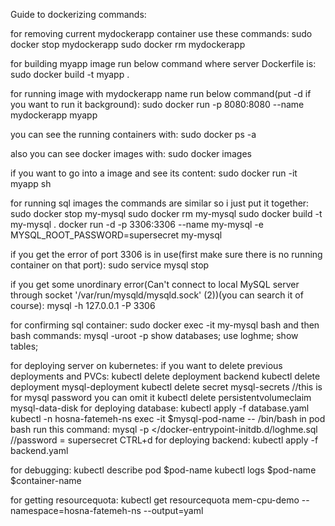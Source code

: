 Guide to dockerizing commands:

for removing current mydockerapp container use these commands:
sudo docker stop mydockerapp
sudo docker rm mydockerapp

for building myapp image run below command where server Dockerfile is:
sudo docker build -t myapp .

for running image with mydockerapp name run below command(put -d if you want to run it background):
sudo docker run  -p 8080:8080  --name mydockerapp myapp

you can see the running containers with:
sudo docker ps -a

also you can see docker images with:
sudo docker images

if you want to go into a image and see its content:
sudo docker run -it myapp sh

for running sql images the commands are similar so i just put it together:
sudo docker stop my-mysql
sudo docker rm my-mysql
sudo docker build -t my-mysql .
docker run -d -p 3306:3306 --name my-mysql -e MYSQL_ROOT_PASSWORD=supersecret my-mysql

if you get the error of port 3306 is in use(first make sure there is no running container on that port):
sudo service mysql stop

if you get some unordinary error(Can't connect to local MySQL server through socket '/var/run/mysqld/mysqld.sock' (2))(you can search it of course):
mysql -h 127.0.0.1 -P 3306

for confirming sql container:
sudo docker exec -it my-mysql bash
	and then bash commands:
	mysql -uroot -p
	show databases;
	use loghme;
	show tables;

for deploying server on kubernetes:
    if you want to delete previous deployments and PVCs:
        kubectl delete deployment backend
        kubectl delete deployment mysql-deployment
        kubectl delete secret mysql-secrets  //this is for mysql password you can omit it
        kubectl delete persistentvolumeclaim mysql-data-disk
    for deploying database:
        kubectl apply -f database.yaml
        kubectl -n hosna-fatemeh-ns exec -it $mysql-pod-name -- /bin/bash
        in pod bash run this command:
                mysql -p </docker-entrypoint-initdb.d/loghme.sql //password = supersecret
        CTRL+d
    for deploying backend: 
        kubectl apply -f backend.yaml
        
for debugging:
    kubectl describe pod $pod-name
    kubectl logs $pod-name $container-name

for getting resourcequota:
    kubectl get resourcequota mem-cpu-demo --namespace=hosna-fatemeh-ns --output=yaml

